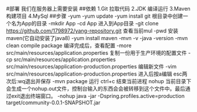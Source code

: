 #部署
我们在服务器上需要安装
##依赖
1.Git 拉取代码
2.JDK 编译运行
3.Maven 构建项目
4.MySql
##步骤
-yum
-yum update
-yum install git
根目录中创建一个名为App的目录
-mkdir App
-cd App
进入到App目录
-git clone https://github.com/1798972/yang-repository.git
查看当前mul
-pwd
安装maven(它自动安装了java8)
-yum install maven
-mvn -v
-java -version
-mvn clean compile package
编译完成后，查看配置
-more src/main/resources/application.properties
复制一份用于生产环境的配置文件
-cp src/main/resources/application.properties src/main/resources/application-production.properties
编辑新文件
-vim src/main/resources/application-production.properties
进入后按a编辑 esc两次后:wq退出并保存
-mvn package
运行 ctrl+c 结束当前进程 nohup
当前目录下会生成一个nohup.out文件，控制台输入的东西会会被转移到这个文件中。最后通过exit退出终端窗口。
-nohup java -jar -Dspring.profiles.active=production target/community-0.0.1-SNAPSHOT.jar